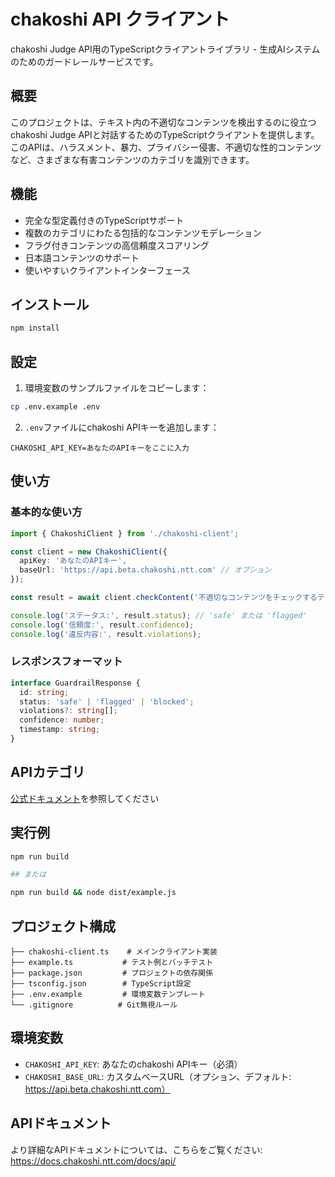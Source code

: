 # chakoshi API クライアント

chakoshi Judge API用のTypeScriptクライアントライブラリ - 生成AIシステムのためのガードレールサービスです。

## 概要

このプロジェクトは、テキスト内の不適切なコンテンツを検出するのに役立つchakoshi Judge APIと対話するためのTypeScriptクライアントを提供します。このAPIは、ハラスメント、暴力、プライバシー侵害、不適切な性的コンテンツなど、さまざまな有害コンテンツのカテゴリを識別できます。

## 機能

- 完全な型定義付きのTypeScriptサポート
- 複数のカテゴリにわたる包括的なコンテンツモデレーション
- フラグ付きコンテンツの高信頼度スコアリング
- 日本語コンテンツのサポート
- 使いやすいクライアントインターフェース

## インストール

```bash
npm install
```

## 設定

1. 環境変数のサンプルファイルをコピーします：
```bash
cp .env.example .env
```

2. `.env`ファイルにchakoshi APIキーを追加します：
```
CHAKOSHI_API_KEY=あなたのAPIキーをここに入力
```

## 使い方

### 基本的な使い方

```typescript
import { ChakoshiClient } from './chakoshi-client';

const client = new ChakoshiClient({
  apiKey: 'あなたのAPIキー',
  baseUrl: 'https://api.beta.chakoshi.ntt.com' // オプション
});

const result = await client.checkContent('不適切なコンテンツをチェックするテキスト');

console.log('ステータス:', result.status); // 'safe' または 'flagged'
console.log('信頼度:', result.confidence);
console.log('違反内容:', result.violations);
```

### レスポンスフォーマット

```typescript
interface GuardrailResponse {
  id: string;
  status: 'safe' | 'flagged' | 'blocked';
  violations?: string[];
  confidence: number;
  timestamp: string;
}
```

## APIカテゴリ

[公式ドキュメント](https://docs.chakoshi.ntt.com/docs/guide/category)を参照してください

## 実行例

```bash
npm run build

## または

npm run build && node dist/example.js
```

## プロジェクト構成

```
├── chakoshi-client.ts    # メインクライアント実装
├── example.ts           # テスト例とバッチテスト
├── package.json         # プロジェクトの依存関係
├── tsconfig.json        # TypeScript設定
├── .env.example         # 環境変数テンプレート
└── .gitignore          # Git無視ルール
```

## 環境変数

- `CHAKOSHI_API_KEY`: あなたのchakoshi APIキー（必須）
- `CHAKOSHI_BASE_URL`: カスタムベースURL（オプション、デフォルト: https://api.beta.chakoshi.ntt.com）

## APIドキュメント

より詳細なAPIドキュメントについては、こちらをご覧ください: https://docs.chakoshi.ntt.com/docs/api/